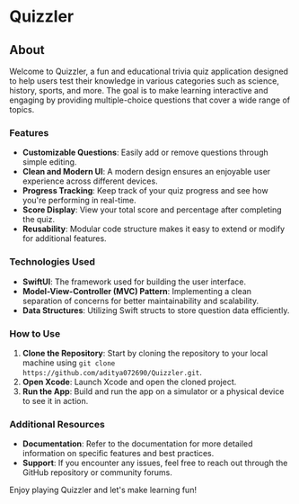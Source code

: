 # Quizzler

## About

Welcome to Quizzler, a fun and educational trivia quiz application designed to help users test their knowledge in various categories such as science, history, sports, and more. The goal is to make learning interactive and engaging by providing multiple-choice questions that cover a wide range of topics.

### Features
- **Customizable Questions**: Easily add or remove questions through simple editing.
- **Clean and Modern UI**: A modern design ensures an enjoyable user experience across different devices.
- **Progress Tracking**: Keep track of your quiz progress and see how you're performing in real-time.
- **Score Display**: View your total score and percentage after completing the quiz.
- **Reusability**: Modular code structure makes it easy to extend or modify for additional features.

### Technologies Used
- **SwiftUI**: The framework used for building the user interface.
- **Model-View-Controller (MVC) Pattern**: Implementing a clean separation of concerns for better maintainability and scalability.
- **Data Structures**: Utilizing Swift structs to store question data efficiently.

### How to Use
1. **Clone the Repository**: Start by cloning the repository to your local machine using `git clone https://github.com/aditya072690/Quizzler.git`.
2. **Open Xcode**: Launch Xcode and open the cloned project.
3. **Run the App**: Build and run the app on a simulator or a physical device to see it in action.

### Additional Resources
- **Documentation**: Refer to the documentation for more detailed information on specific features and best practices.
- **Support**: If you encounter any issues, feel free to reach out through the GitHub repository or community forums.

Enjoy playing Quizzler and let's make learning fun!